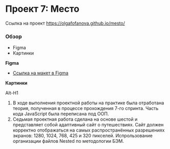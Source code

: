 # Проект 7: Место
Ссылка на проект https://olgafofanova.github.io/mesto/
### Обзор

* Figma
* Картинки

**Figma**

* [Ссылка на макет в Figma](https://www.figma.com/file/kRVLKwYG3d1HGLvh7JFWRT/JavaScript.-Sprint-6?node-id=0%3A1)

**Картинки**


Alt-H1
1. В ходе выполнения проектной работы на практике была отработана теория, полученная в процессе прохождения 7-го спринта.
Часть кода JavaScript была переписана под ООП.
2. Седьмая проектная работа сделана на основе шестой и представляет собой адаптивный сайт о путешествиях.
Сайт должен корректно отображаться на самых распространённых разрешениях экранов:
1280, 1024, 768, 425 и 320 пикселей.
Испрользование организации файлов Nested по методологии БЭМ.

